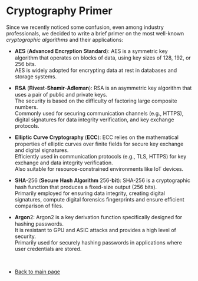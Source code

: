 # Cryptography Primer  

Since we recently noticed some confusion, even among industry professionals, we decided to write a brief primer on the most well-known *cryptographic algorithms* and their applications:  

- 𝐀𝐄𝐒 (𝐀𝐝𝐯𝐚𝐧𝐜𝐞𝐝 𝐄𝐧𝐜𝐫𝐲𝐩𝐭𝐢𝐨𝐧 𝐒𝐭𝐚𝐧𝐝𝐚𝐫𝐝): AES is a symmetric key algorithm that operates on blocks of data, using key sizes of 128, 192, or 256 bits.  
AES is widely adopted for encrypting data at rest in databases and storage systems.  

- 𝐑𝐒𝐀 (𝐑𝐢𝐯𝐞𝐬𝐭-𝐒𝐡𝐚𝐦𝐢𝐫-𝐀𝐝𝐥𝐞𝐦𝐚𝐧): RSA is an asymmetric key algorithm that uses a pair of public and private keys.  
The security is based on the difficulty of factoring large composite numbers.  
Commonly used for securing communication channels (e.g., HTTPS), digital signatures for data integrity verification, and key exchange protocols.  

- 𝐄𝐥𝐥𝐢𝐩𝐭𝐢𝐜 𝐂𝐮𝐫𝐯𝐞 𝐂𝐫𝐲𝐩𝐭𝐨𝐠𝐫𝐚𝐩𝐡𝐲 (𝐄𝐂𝐂): ECC relies on the mathematical properties of elliptic curves over finite fields for secure key exchange and digital signatures.  
Efficiently used in communication protocols (e.g., TLS, HTTPS) for key exchange and data integrity verification.  
Also suitable for resource-constrained environments like IoT devices.  

- 𝐒𝐇𝐀-256 (𝐒𝐞𝐜𝐮𝐫𝐞 𝐇𝐚𝐬𝐡 𝐀𝐥𝐠𝐨𝐫𝐢𝐭𝐡𝐦 256-𝐛𝐢𝐭): SHA-256 is a cryptographic hash function that produces a fixed-size output (256 bits).  
Primarily employed for ensuring data integrity, creating digital signatures, compute digital forensics fingerprints and ensure efficient comparison of files.  

- 𝐀𝐫𝐠𝐨𝐧2: Argon2 is a key derivation function specifically designed for hashing passwords.  
It is resistant to GPU and ASIC attacks and provides a high level of security.  
Primarily used for securely hashing passwords in applications where user credentials are stored.  

<br>  

- [Back to main page](../../../index.md)  